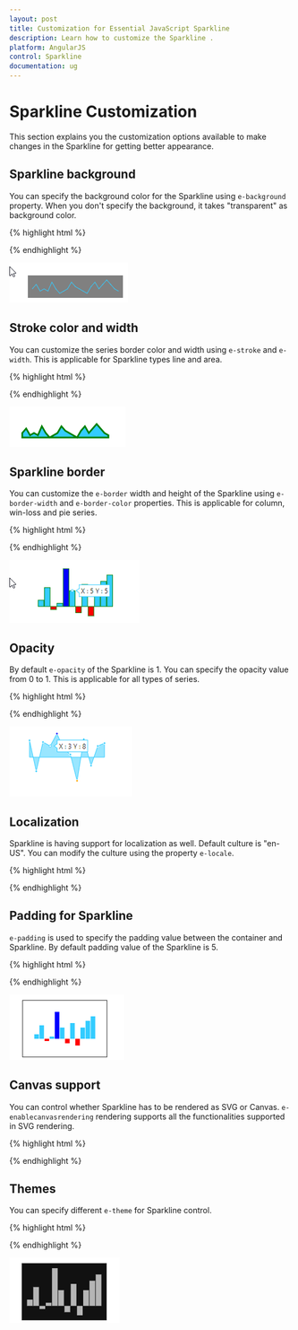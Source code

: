 ```yaml
---
layout: post
title: Customization for Essential JavaScript Sparkline
description: Learn how to customize the Sparkline .
platform: AngularJS
control: Sparkline
documentation: ug
---
```


# Sparkline Customization

This section explains you the customization options available to make changes in the Sparkline for getting better appearance.

## Sparkline background

You can specify the background color for the Sparkline using `e-background` property. When you don't specify the background, it takes "transparent" as background color. 

{% highlight html %}

<body ng-controller="SparkCtrl">
    <div id="container">
        <ej-sparkline e-background="gray"></ej-sparkline>
    </div>
    <script>
        angular.module('SparkApp', ['ejangular'])
        .controller('SparkCtrl', function ($scope) {
               });
    </script>
</body>

{% endhighlight %} 

![](Sparkline-Customization_images/Sparkline-Customization_img1.png)

## Stroke color and width

You can customize the series border color and width using `e-stroke` and `e-width`. This is applicable for Sparkline types line and area.

{% highlight html %}

<body ng-controller="SparkCtrl">
    <div id="container">
        <ej-sparkline e-stroke="green" e-width="3"></ej-sparkline>
    </div>
    <script>
        angular.module('SparkApp', ['ejangular'])
        .controller('SparkCtrl', function ($scope) {
               });
    </script>
</body>

{% endhighlight %} 

![](Sparkline-Customization_images/Sparkline-Customization_img2.png)

## Sparkline border

You can customize the `e-border` width and height of the Sparkline using `e-border-width` and `e-border-color` properties. This is applicable for column, win-loss and pie series.

{% highlight html %}

<body ng-controller="SparkCtrl">
    <div id="container">
        <ej-sparkline e-border-color="green" e-border-width="2"></ej-sparkline>
    </div>
    <script>
        angular.module('SparkApp', ['ejangular'])
        .controller('SparkCtrl', function ($scope) {
               });
    </script>
</body>

{% endhighlight %} 

![](Sparkline-Customization_images/Sparkline-Customization_img3.png)

## Opacity

By default `e-opacity` of the Sparkline is 1. You can specify the opacity value from 0 to 1. This is applicable for all types of series. 

{% highlight html %}

<body ng-controller="SparkCtrl">
    <div id="container">
        <ej-sparkline e-opacity="0.5"></ej-sparkline>
    </div>
    <script>
        angular.module('SparkApp', ['ejangular'])
        .controller('SparkCtrl', function ($scope) {
               });
    </script>
</body>

{% endhighlight %} 

![](Sparkline-Customization_images/Sparkline-Customization_img4.png)

## Localization

Sparkline is having support for localization as well. Default culture is "en-US". You can modify the culture using the property `e-locale`.

{% highlight html %}

<body ng-controller="SparkCtrl">
    <div id="container">
        <ej-sparkline e-locale="fr-FR"></ej-sparkline>
    </div>
    <script>
        angular.module('SparkApp', ['ejangular'])
        .controller('SparkCtrl', function ($scope) {
               });
    </script>
</body>

{% endhighlight %} 

## Padding for Sparkline

`e-padding` is used to specify the padding value between the container and Sparkline. By default padding value of the Sparkline is 5. 

{% highlight html %}

<body ng-controller="SparkCtrl">
    <div id="container">
        <ej-sparkline e-padding="20"></ej-sparkline>
    </div>
    <script>
        angular.module('SparkApp', ['ejangular'])
        .controller('SparkCtrl', function ($scope) {
               });
    </script>
</body>

{% endhighlight %} 

![](Sparkline-Customization_images/Sparkline-Customization_img5.png)

## Canvas support

You can control whether Sparkline has to be rendered as SVG or Canvas. `e-enablecanvasrendering` rendering supports all the functionalities supported in SVG rendering.

{% highlight html %}

<body ng-controller="SparkCtrl">
    <div id="container">
        <ej-sparkline e-enablecanvasrendering="true"></ej-sparkline>
    </div>
    <script>
        angular.module('SparkApp', ['ejangular'])
        .controller('SparkCtrl', function ($scope) {
               });
    </script>
</body>

{% endhighlight %} 

## Themes

You can specify different `e-theme` for Sparkline control.

{% highlight html %}

<body ng-controller="SparkCtrl">
    <div id="container">
        <ej-sparkline e-theme="flatdark"></ej-sparkline>
    </div>
    <script>
        angular.module('SparkApp', ['ejangular'])
        .controller('SparkCtrl', function ($scope) {
               });
    </script>
</body>

{% endhighlight %} 

![](Sparkline-Customization_images/Sparkline-Customization_img6.png)
